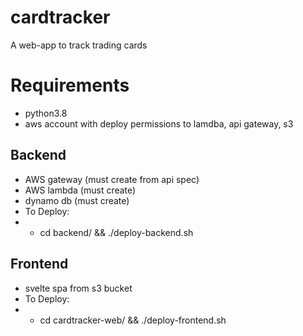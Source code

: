 # cardtracker
A web-app to track trading cards

# Requirements
* python3.8
* aws account with deploy permissions to lamdba, api gateway, s3

## Backend
* AWS gateway (must create from api spec)
* AWS lambda (must create)
* dynamo db (must create)
* To Deploy:
* * cd backend/ && ./deploy-backend.sh

## Frontend 
* svelte spa from s3 bucket
* To Deploy:
* * cd cardtracker-web/ && ./deploy-frontend.sh

